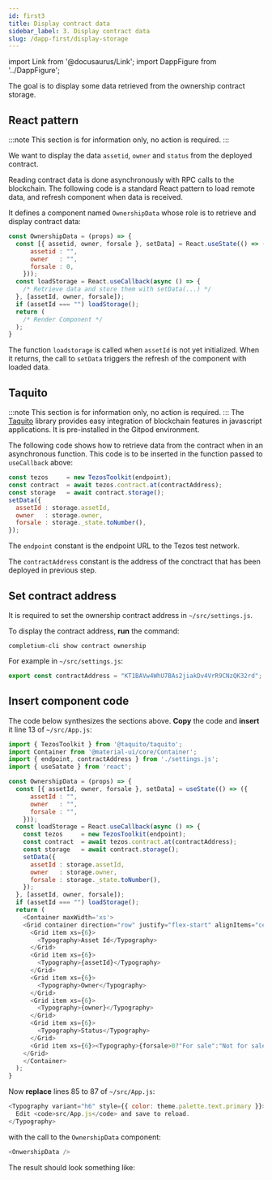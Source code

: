 ```yaml
---
id: first3
title: Display contract data
sidebar_label: 3. Display contract data
slug: /dapp-first/display-storage
---
```

import Link from '@docusaurus/Link';
import DappFigure from '../DappFigure';

The goal is to display some data retrieved from the ownership contract storage.

## React pattern
:::note
This section is for information only, no action is required.
:::

We want to display the data `assetid`, `owner` and `status` from the deployed contract.

Reading contract data is done asynchronously with RPC calls to the blockchain. The following code is a standard React pattern to load  remote data, and refresh component when data is received.

It defines a component named `OwnershipData` whose role is to retrieve and display contract data:

```js
const OwnershipData = (props) => {
  const [{ assetid, owner, forsale }, setData] = React.useState(() => ({
      assetid : "",
      owner   : "",
      forsale : 0,
    }));
  const loadStorage = React.useCallback(async () => {
    /* Retrieve data and store them with setData(...) */
  }, [assetId, owner, forsale]);
  if (assetId === "") loadStorage();
  return (
    /* Render Component */
  );
}
```

The function `loadstorage` is called when `assetId` is not yet initialized. When it returns, the call to `setData` triggers the refresh of the component with loaded data.

## Taquito

:::note
This section is for information only, no action is required.
:::
The <a href='https://tezostaquito.io/' target='_blank'>Taquito</a> library provides easy integration of blockchain features in javascript applications. It is pre-installed in the Gitpod environment.

The following code shows how to retrieve data from the contract when in an asynchronous function. This code is to be inserted in the function passed to `useCallback` above:

```js {5-7}
const tezos     = new TezosToolkit(endpoint);
const contract  = await tezos.contract.at(contractAddress);
const storage   = await contract.storage();
setData({
  assetId : storage.assetId,
  owner   : storage.owner,
  forsale : storage._state.toNumber(),
});
```

The `endpoint` constant is the endpoint URL to the Tezos test network.

The `contractAddress` constant is the address of the conctract that has been deployed in previous step.

## Set contract address

It is required to set the ownership contract address in `~/src/settings.js`.

To display the contract address, **run** the command:

```
completium-cli show contract ownership
```

For example in `~/src/settings.js`:
```js
export const contractAddress = "KT1BAVw4WhU7BAs2jiakDv4VrR9CNzQK32rd";
```

## Insert component code

The code below synthesizes the sections above.
**Copy** the code and **insert** it line 13 of `~/src/App.js`:

```js {13-15,17-19}
import { TezosToolkit } from '@taquito/taquito';
import Container from '@material-ui/core/Container';
import { endpoint, contractAddress } from './settings.js';
import { useSatate } from 'react';

const OwnershipData = (props) => {
  const [{ assetId, owner, forsale }, setData] = useState(() => ({
      assetId : "",
      owner   : "",
      forsale : "",
    }));
  const loadStorage = React.useCallback(async () => {
    const tezos     = new TezosToolkit(endpoint);
    const contract  = await tezos.contract.at(contractAddress);
    const storage   = await contract.storage();
    setData({
      assetId : storage.assetId,
      owner   : storage.owner,
      forsale : storage._state.toNumber(),
    });
  }, [assetId, owner, forsale]);
  if (assetId === "") loadStorage();
  return (
    <Container maxWidth='xs'>
    <Grid container direction="row" justify="flex-start" alignItems="center" spacing={1}>
      <Grid item xs={6}>
        <Typography>Asset Id</Typography>
      </Grid>
      <Grid item xs={6}>
        <Typography>{assetId}</Typography>
      </Grid>
      <Grid item xs={6}>
        <Typography>Owner</Typography>
      </Grid>
      <Grid item xs={6}>
        <Typography>{owner}</Typography>
      </Grid>
      <Grid item xs={6}>
        <Typography>Status</Typography>
      </Grid>
      <Grid item xs={6}><Typography>{forsale>0?"For sale":"Not for sale"}</Typography></Grid>
    </Grid>
    </Container>
  );
}
```

Now **replace** lines 85 to 87 of `~/src/App.js`:

```js
<Typography variant="h6" style={{ color: theme.palette.text.primary }}>
  Edit <code>src/App.js</code> and save to reload.
</Typography>
```

with the call to the `OwnershipData` component:

```js
<OnwershipData />
```

The result should look something like:

<DappFigure img="ownership1.png" width='70%'/>
